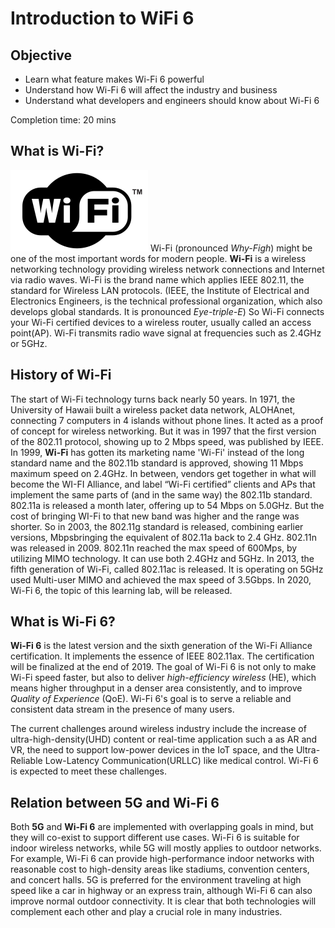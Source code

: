 # Introduction to WiFi 6
## Objective
- Learn what feature makes Wi-Fi 6 powerful
- Understand how Wi-Fi 6 will affect the industry and business
- Understand what developers and engineers should know about Wi-Fi 6

Completion time: 20 mins

## What is Wi-Fi?
![Logo](assets/images/1-1-wifi-logo.png) 
Wi-Fi (pronounced *Why-Figh*) might be one of the most important words for modern people. **Wi-Fi** is a wireless networking technology providing wireless network connections and Internet via radio waves. Wi-Fi is the brand name which applies IEEE 802.11, the standard for Wireless LAN protocols. (IEEE, the Institute of Electrical and Electronics Engineers, is the technical professional organization, which also develops global standards. It is pronounced *Eye-triple-E*) 
So Wi-Fi connects your Wi-Fi certified devices to a wireless router, usually called an access point(AP). Wi-Fi transmits radio wave signal at frequencies such as 2.4GHz or 5GHz.

## History of Wi-Fi
The start of Wi-Fi technology turns back nearly 50 years. In 1971, the University of Hawaii built a wireless packet data network, ALOHAnet, connecting 7 computers in 4 islands without phone lines. It acted as a proof of concept for wireless networking. But it was in 1997 that the first version of the 802.11 protocol, showing up to 2 Mbps speed, was published by IEEE. In 1999, **Wi-Fi** has gotten its marketing name 'Wi-Fi' instead of the long standard name and the 802.11b standard is approved, showing 11 Mbps maximum speed on 2.4GHz. In between, vendors get together in what will become the WI-FI Alliance, and label “Wi-Fi certified” clients and APs that implement the same parts of (and in the same way) the 802.11b standard. 802.11a is released a month later, offering up to 54 Mbps on 5.0GHz. But the cost of bringing WI-Fi to that new band was higher and the range was shorter. So in 2003, the 802.11g standard is released, combining earlier versions, Mbpsbringing the equivalent of 802.11a back to 2.4 GHz.
802.11n was released in 2009. 802.11n reached the max speed of 600Mps, by utilizing MIMO technology. It can use both 2.4GHz and 5GHz. In 2013, the fifth generation of Wi-Fi, called 802.11ac is released. It is operating on 5GHz  used Multi-user MIMO and achieved the max speed of 3.5Gbps. In 2020, Wi-Fi 6, the topic of this learning lab, will be released.

## What is Wi-Fi 6?
**Wi-Fi 6** is the latest version and the sixth generation of the Wi-Fi Alliance certification. It implements the essence of IEEE 802.11ax. The certification will be finalized at the end of 2019. The goal of Wi-Fi 6 is not only to make Wi-Fi speed faster, but also to deliver *high-efficiency wireless* (HE), which means higher throughput in a denser area consistently, and to improve *Quality of Experience* (QoE). Wi-Fi 6's goal is to serve a reliable and consistent data stream in the presence of many users. 

The current challenges around wireless industry include the increase of ultra-high-density(UHD) content or real-time application such a as AR and VR, the need to support low-power devices in the IoT space, and the Ultra-Reliable Low-Latency Communication(URLLC) like medical control. Wi-Fi 6 is expected to meet these challenges.

## Relation between 5G and Wi-Fi 6
Both **5G** and **Wi-Fi 6** are implemented with overlapping goals in mind, but they will co-exist to support different use cases. Wi-Fi 6 is suitable for indoor wireless networks, while 5G will mostly applies to outdoor networks. For example, Wi-Fi 6 can provide high-performance indoor networks with reasonable cost to high-density areas like stadiums, convention centers, and concert halls. 5G is preferred for the environment traveling at high speed like a car in highway or an express train, although Wi-Fi 6 can also improve normal outdoor connectivity. It is clear that both technologies will complement each other and play a crucial role in many industries.